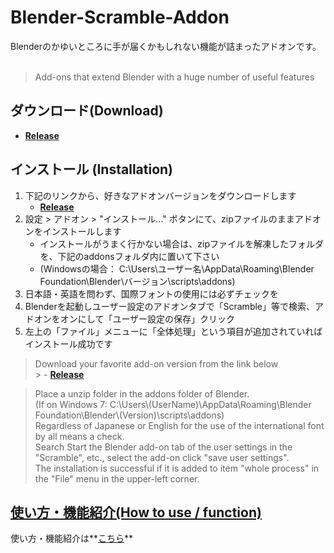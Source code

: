 
# Blender-Scramble-Addon

Blenderのかゆいところに手が届くかもしれない機能が詰まったアドオンです。<br>
<br>
> Add-ons that extend Blender with a huge number of useful features<br>

## ダウンロード(Download)

- **[Release](https://github.com/bookyakuno/Blender-Scramble-Addon/releases)**

## インストール (Installation)

1. 下記のリンクから、好きなアドオンバージョンをダウンロードします
    - **[Release](https://github.com/bookyakuno/Blender-Scramble-Addon/releases)**
3. 設定 > アドオン > "インストール..." ボタンにて、zipファイルのままアドオンをインストールします
    - インストールがうまく行かない場合は、zipファイルを解凍したフォルダを、下記のaddonsフォルダ内に置いて下さい
    - (Windowsの場合： C:\Users\ユーザー名\AppData\Roaming\Blender Foundation\Blender\バージョン\scripts\addons)
6. 日本語・英語を問わず、国際フォントの使用には必ずチェックを
7. Blenderを起動しユーザー設定のアドオンタブで「Scramble」等で検索、アドオンをオンにして「ユーザー設定の保存」クリック
8. 左上の「ファイル」メニューに「全体処理」という項目が追加されていればインストール成功です

> Download your favorite add-on version from the link below<br>
    > - **[Release](https://github.com/bookyakuno/Blender-Scramble-Addon/releases)**<br>

> Place a unzip folder in the addons folder of Blender.<br>
> (If on Windows 7: C:\Users\\(UserName)\AppData\Roaming\Blender Foundation\Blender\\(Version)\scripts\addons)<br>
> Regardless of Japanese or English for the use of the international font by all means a check.<br>
> Search Start the Blender add-on tab of the user settings in the "Scramble", etc., select the add-on click "save user settings".<br>
> The installation is successful if it is added to item "whole process" in the "File" menu in the upper-left corner.<br>


## **[使い方・機能紹介(How to use / function)](https://github.com/bookyakuno/Blender-Scramble-Addon/wiki)**

使い方・機能紹介は**[こちら](https://github.com/bookyakuno/Blender-Scramble-Addon/wiki)**
